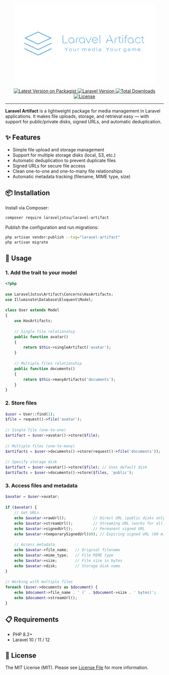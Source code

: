 <p align="center">
    <img src="art/logo.png" alt="Laravel Artifact Logo" height="250px">
</p>

<p align="center">
    <a href="https://packagist.org/packages/laraveljutsu/laravel-artifact">
        <img src="https://img.shields.io/packagist/v/laraveljutsu/laravel-artifact.svg?style=flat-square" alt="Latest Version on Packagist">
    </a>
    <a href="https://laravel.com">
        <img src="https://img.shields.io/badge/Laravel-10.0%2B-FF2D20?style=flat&logo=laravel" alt="Laravel Version">
    </a>
    <a href="https://packagist.org/packages/laraveljutsu/laravel-artifact">
        <img src="https://img.shields.io/packagist/dt/laraveljutsu/laravel-artifact.svg?style=flat-square" alt="Total Downloads">
    </a>
    <a href="https://packagist.org/packages/laraveljutsu/laravel-artifact">
        <img src="https://img.shields.io/packagist/l/laraveljutsu/laravel-artifact?style=flat-square" alt="License">
    </a>
</p>

---

**Laravel Artifact** is a lightweight package for media management in Laravel applications. It makes file uploads, storage, and retrieval easy — with support for public/private disks, signed URLs, and automatic deduplication.

## ✨ Features

- Simple file upload and storage management
- Support for multiple storage disks (local, S3, etc.)
- Automatic deduplication to prevent duplicate files
- Signed URLs for secure file access
- Clean one-to-one and one-to-many file relationships
- Automatic metadata tracking (filename, MIME type, size)

## 📦 Installation

Install via Composer:

```bash
composer require laraveljutsu/laravel-artifact
```

Publish the configuration and run migrations:

```bash
php artisan vendor:publish --tag="laravel-artifact"
php artisan migrate
```

## 🚀 Usage

### 1. Add the trait to your model

```php
<?php

use LaravelJutsu\Artifact\Concerns\HasArtifacts;
use Illuminate\Database\Eloquent\Model;

class User extends Model
{
    use HasArtifacts;

    // Single file relationship
    public function avatar()
    {
        return $this->singleArtifact('avatar');
    }

    // Multiple files relationship
    public function documents()
    {
        return $this->manyArtifacts('documents');
    }
}
```

### 2. Store files

```php
$user = User::find(1);
$file = request()->file('avatar');

// Single file (one-to-one)
$artifact = $user->avatar()->store($file);

// Multiple files (one-to-many)
$artifacts = $user->documents()->store(request()->file('documents'));

// Specify storage disk
$artifact = $user->avatar()->store($file); // Uses default disk
$artifacts = $user->documents()->store($files, 'public');
```

### 3. Access files and metadata

```php
$avatar = $user->avatar;

if ($avatar) {
    // Get URLs
    echo $avatar->rawUrl();            // Direct URL (public disks only)
    echo $avatar->streamUrl();         // Streaming URL (works for all disks)
    echo $avatar->signedUrl();         // Permanent signed URL
    echo $avatar->temporarySignedUrl(60); // Expiring signed URL (60 minutes)

    // Access metadata
    echo $avatar->file_name;   // Original filename
    echo $avatar->mime_type;   // File MIME type
    echo $avatar->size;        // File size in bytes
    echo $avatar->disk;        // Storage disk name
}

// Working with multiple files
foreach ($user->documents as $document) {
    echo $document->file_name . ' (' . $document->size . ' bytes)';
    echo $document->streamUrl();
}
```

## 📋 Requirements

- PHP 8.2+
- Laravel 10 / 11 / 12

## 📄 License

The MIT License (MIT). Please see [License File](LICENSE.md) for more information.